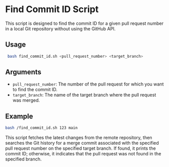 
# Find Commit ID Script

This script is designed to find the commit ID for a given pull request number in a local Git repository without using the GitHub API.

## Usage

```bash
 bash find_commit_id.sh <pull_request_number> <target_branch>
```

## Arguments

- `pull_request_number`: The number of the pull request for which you want to find the commit ID.
- `target_branch`: The name of the target branch where the pull request was merged.

## Example

```bash
bash /find_commit_id.sh 123 main
```

This script fetches the latest changes from the remote repository, then searches the Git history for a merge commit associated with the specified pull request number on the specified target branch. If found, it prints the commit ID; otherwise, it indicates that the pull request was not found in the specified branch.
